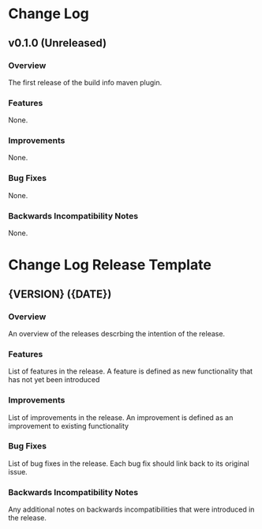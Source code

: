 # Change Log

## v0.1.0 (Unreleased)

### Overview

The first release of the build info maven plugin.

### Features

None.

### Improvements

None.

### Bug Fixes

None.

### Backwards Incompatibility Notes

None.

# Change Log Release Template

## {VERSION} ({DATE})

### Overview

An overview of the releases descrbing the intention of the release.

### Features

List of features in the release. A feature is defined as new functionality that has not yet
been introduced

### Improvements

List of improvements in the release. An improvement is defined as an improvement to existing
functionality

### Bug Fixes

List of bug fixes in the release. Each bug fix should link back to its original issue.

### Backwards Incompatibility Notes

Any additional notes on backwards incompatibilities that were introduced in the release.
